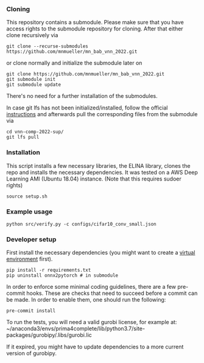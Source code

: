 ### Cloning
This repository contains a submodule. Please make sure that you have access rights to the submodule repository for cloning. After that either clone recursively via 

```
git clone --recurse-submodules https://github.com/mnmueller/mn_bab_vnn_2022.git
```

or clone normally and initialize the submodule later on

```
git clone https://github.com/mnmueller/mn_bab_vnn_2022.git
git submodule init
git submodule update
```

There's no need for a further installation of the submodules.

In case git lfs has not been initialized/installed, follow the official [instructions](https://git-lfs.github.com/) and afterwards pull the corresponding files from the submodule via

```
cd vnn-comp-2022-sup/
git lfs pull
```

### Installation
This script installs a few necessary libraries, the ELINA library, clones the repo and installs the necessary dependencies. It was tested on a AWS Deep Learning AMI (Ubuntu 18.04) instance. (Note that this requires sudoer rights)

```
source setup.sh
```

### Example usage

```
python src/verify.py -c configs/cifar10_conv_small.json
```

### Developer setup
First install the necessary dependencies (you might want to create a [virtual environment](https://docs.python.org/3/library/venv.html) first).
```
pip install -r requirements.txt
pip uninstall onnx2pytorch # in submodule
```

In order to enforce some minimal coding guidelines, there are a few pre-commit hooks. These are checks that need to succeed before a commit can be made. In order to enable them, one should run the following:
```
pre-commit install
```

To run the tests, you will need a valid gurobi license, for example at:
~/anaconda3/envs/prima4complete/lib/python3.7/site-packages/gurobipy/.libs/gurobi.lic

If it expired, you might have to update dependencies to a more current version of gurobipy.
